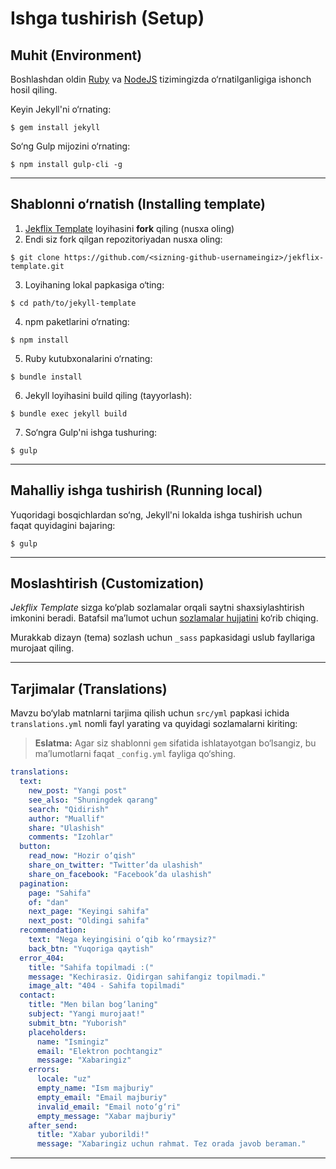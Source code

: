# Ishga tushirish (Setup)

## Muhit (Environment)

Boshlashdan oldin [Ruby](https://www.ruby-lang.org/en/documentation/installation/) va [NodeJS](https://nodejs.org/) tizimingizda o‘rnatilganligiga ishonch hosil qiling.

Keyin Jekyll'ni o‘rnating:

```
$ gem install jekyll
```

So‘ng Gulp mijozini o‘rnating:

```
$ npm install gulp-cli -g
```

---

## Shablonni o‘rnatish (Installing template)

1. [Jekflix Template](https://github.com/thiagorossener/jekflix-template/fork) loyihasini **fork** qiling (nusxa oling)
2. Endi siz fork qilgan repozitoriyadan nusxa oling:

```
$ git clone https://github.com/<sizning-github-usernameingiz>/jekflix-template.git
```

3. Loyihaning lokal papkasiga o‘ting:

```
$ cd path/to/jekyll-template
```

4. npm paketlarini o‘rnating:

```
$ npm install
```

5. Ruby kutubxonalarini o‘rnating:

```
$ bundle install
```

6. Jekyll loyihasini build qiling (tayyorlash):

```
$ bundle exec jekyll build
```

7. So‘ngra Gulp'ni ishga tushuring:

```
$ gulp
```

---

## Mahalliy ishga tushirish (Running local)

Yuqoridagi bosqichlardan so‘ng, Jekyll'ni lokalda ishga tushirish uchun faqat quyidagini bajaring:

```
$ gulp
```

---

## Moslashtirish (Customization)

*Jekflix Template* sizga ko‘plab sozlamalar orqali saytni shaxsiylashtirish imkonini beradi. Batafsil ma’lumot uchun [sozlamalar hujjatini](settings.md#settings) ko‘rib chiqing.

Murakkab dizayn (tema) sozlash uchun `_sass` papkasidagi uslub fayllariga murojaat qiling.

---

## Tarjimalar (Translations)

Mavzu bo‘ylab matnlarni tarjima qilish uchun `src/yml` papkasi ichida `translations.yml` nomli fayl yarating va quyidagi sozlamalarni kiriting:

> **Eslatma:** Agar siz shablonni `gem` sifatida ishlatayotgan bo‘lsangiz, bu ma’lumotlarni faqat `_config.yml` fayliga qo‘shing.

```yaml
translations:
  text:
    new_post: "Yangi post"
    see_also: "Shuningdek qarang"
    search: "Qidirish"
    author: "Muallif"
    share: "Ulashish"
    comments: "Izohlar"
  button:
    read_now: "Hozir o‘qish"
    share_on_twitter: "Twitter’da ulashish"
    share_on_facebook: "Facebook’da ulashish"
  pagination:
    page: "Sahifa"
    of: "dan"
    next_page: "Keyingi sahifa"
    next_post: "Oldingi sahifa"
  recommendation:
    text: "Nega keyingisini o‘qib ko‘rmaysiz?"
    back_btn: "Yuqoriga qaytish"
  error_404:
    title: "Sahifa topilmadi :("
    message: "Kechirasiz. Qidirgan sahifangiz topilmadi."
    image_alt: "404 - Sahifa topilmadi"
  contact:
    title: "Men bilan bog‘laning"
    subject: "Yangi murojaat!"
    submit_btn: "Yuborish"
    placeholders:
      name: "Ismingiz"
      email: "Elektron pochtangiz"
      message: "Xabaringiz"
    errors:
      locale: "uz"
      empty_name: "Ism majburiy"
      empty_email: "Email majburiy"
      invalid_email: "Email noto‘g‘ri"
      empty_message: "Xabar majburiy"
    after_send:
      title: "Xabar yuborildi!"
      message: "Xabaringiz uchun rahmat. Tez orada javob beraman."
```

---
